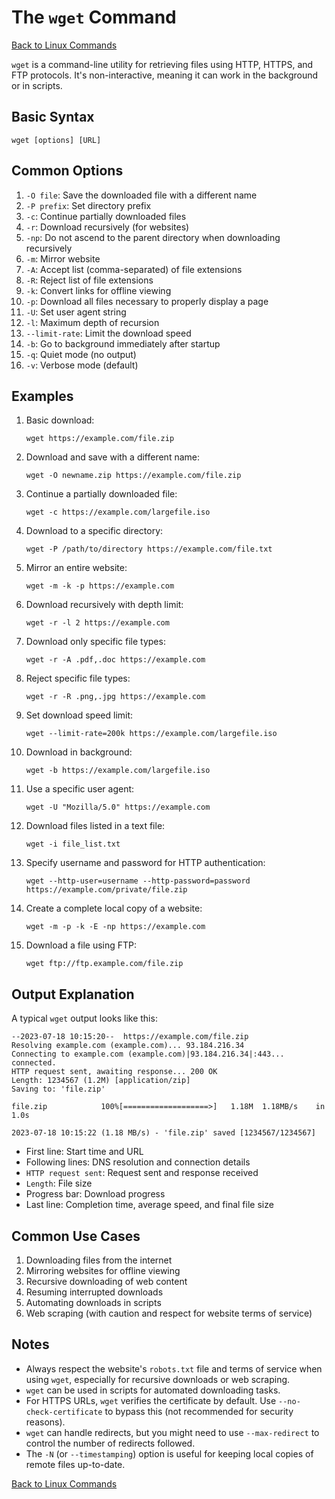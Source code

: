 # The `wget` Command

[Back to Linux Commands](../readme.md)

`wget` is a command-line utility for retrieving files using HTTP, HTTPS, and FTP protocols. It's non-interactive, meaning it can work in the background or in scripts.

## Basic Syntax

```
wget [options] [URL]
```

## Common Options

1. `-O file`: Save the downloaded file with a different name
2. `-P prefix`: Set directory prefix
3. `-c`: Continue partially downloaded files
4. `-r`: Download recursively (for websites)
5. `-np`: Do not ascend to the parent directory when downloading recursively
6. `-m`: Mirror website
7. `-A`: Accept list (comma-separated) of file extensions
8. `-R`: Reject list of file extensions
9. `-k`: Convert links for offline viewing
10. `-p`: Download all files necessary to properly display a page
11. `-U`: Set user agent string
12. `-l`: Maximum depth of recursion
13. `--limit-rate`: Limit the download speed
14. `-b`: Go to background immediately after startup
15. `-q`: Quiet mode (no output)
16. `-v`: Verbose mode (default)

## Examples

1. Basic download:
   ```
   wget https://example.com/file.zip
   ```

2. Download and save with a different name:
   ```
   wget -O newname.zip https://example.com/file.zip
   ```

3. Continue a partially downloaded file:
   ```
   wget -c https://example.com/largefile.iso
   ```

4. Download to a specific directory:
   ```
   wget -P /path/to/directory https://example.com/file.txt
   ```

5. Mirror an entire website:
   ```
   wget -m -k -p https://example.com
   ```

6. Download recursively with depth limit:
   ```
   wget -r -l 2 https://example.com
   ```

7. Download only specific file types:
   ```
   wget -r -A .pdf,.doc https://example.com
   ```

8. Reject specific file types:
   ```
   wget -r -R .png,.jpg https://example.com
   ```

9. Set download speed limit:
   ```
   wget --limit-rate=200k https://example.com/largefile.iso
   ```

10. Download in background:
    ```
    wget -b https://example.com/largefile.iso
    ```

11. Use a specific user agent:
    ```
    wget -U "Mozilla/5.0" https://example.com
    ```

12. Download files listed in a text file:
    ```
    wget -i file_list.txt
    ```

13. Specify username and password for HTTP authentication:
    ```
    wget --http-user=username --http-password=password https://example.com/private/file.zip
    ```

14. Create a complete local copy of a website:
    ```
    wget -m -p -k -E -np https://example.com
    ```

15. Download a file using FTP:
    ```
    wget ftp://ftp.example.com/file.zip
    ```

## Output Explanation

A typical `wget` output looks like this:

```
--2023-07-18 10:15:20--  https://example.com/file.zip
Resolving example.com (example.com)... 93.184.216.34
Connecting to example.com (example.com)|93.184.216.34|:443... connected.
HTTP request sent, awaiting response... 200 OK
Length: 1234567 (1.2M) [application/zip]
Saving to: 'file.zip'

file.zip            100%[===================>]   1.18M  1.18MB/s    in 1.0s    

2023-07-18 10:15:22 (1.18 MB/s) - 'file.zip' saved [1234567/1234567]
```

- First line: Start time and URL
- Following lines: DNS resolution and connection details
- `HTTP request sent`: Request sent and response received
- `Length`: File size
- Progress bar: Download progress
- Last line: Completion time, average speed, and final file size

## Common Use Cases

1. Downloading files from the internet
2. Mirroring websites for offline viewing
3. Recursive downloading of web content
4. Resuming interrupted downloads
5. Automating downloads in scripts
6. Web scraping (with caution and respect for website terms of service)

## Notes

- Always respect the website's `robots.txt` file and terms of service when using `wget`, especially for recursive downloads or web scraping.
- `wget` can be used in scripts for automated downloading tasks.
- For HTTPS URLs, `wget` verifies the certificate by default. Use `--no-check-certificate` to bypass this (not recommended for security reasons).
- `wget` can handle redirects, but you might need to use `--max-redirect` to control the number of redirects followed.
- The `-N` (or `--timestamping`) option is useful for keeping local copies of remote files up-to-date.

[Back to Linux Commands](../readme.md)
